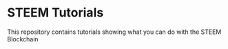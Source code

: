 STEEM Tutorials
======

This repository contains tutorials showing what you can do with the STEEM Blockchain
